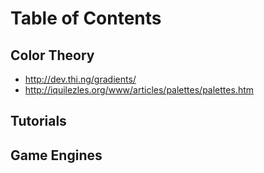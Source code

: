 # Table of Contents


## Color Theory

* http://dev.thi.ng/gradients/
* http://iquilezles.org/www/articles/palettes/palettes.htm

## Tutorials

## Game Engines

